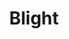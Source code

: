 ---
title: "Blight"

spell:
  schools:
    - name:        "Necromancy"
      subschools:  []
      descriptors: []
  classes:
    - name:  "Druid"
      abbr:  "Drd"
      level: 4
    - name:  "Sorcerer/Wizard"
      abbr:  "Sor/Wiz"
      level: 5
  components:         [V, S, DF]
  castingTime:        "1 standard action"
  range:              "Touch"
  duration:           "Instantaneous"
  savingThrow:        "Fortitude half; see text"
  spellResistance:    "Yes"
  description:        |
    This spell withers a single plant of any size. An affected plant creature takes {% die_roll 1 6 0 %} points of damage per level (maximum {% die_roll 15 6 0 %}) and may attempt a Fortitude saving throw for half damage. A plant that isn't a creature doesn't receive a save and immediately withers and dies.

    This spell has no effect on the soil or surrounding plant life.
---